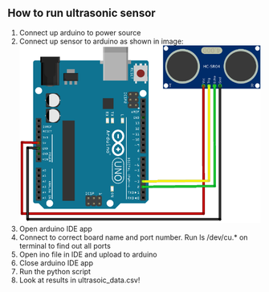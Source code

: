 ## How to run ultrasonic sensor
1. Connect up arduino to power source
2. Connect up sensor to arduino as shown in image:
![sensor circuit](ultrasonic_circuit.png)
3. Open arduino IDE app
4. Connect to correct board name and port number. Run ls /dev/cu.* on terminal to find out all ports
5. Open ino file in IDE and upload to arduino
6. Close arduino IDE app
7. Run the python script
8. Look at results in ultrasoic_data.csv!